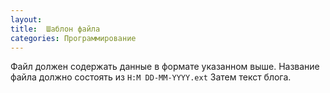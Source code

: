 ```yaml
---
layout: 
title:  Шаблон файла
categories: Программирование
---
```

Файл должен содержать данные в формате указанном выше.
Название файла должно состоять из `H:M DD-MM-YYYY.ext`
Затем текст блога.
